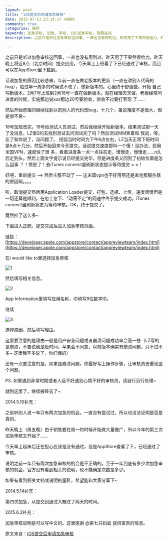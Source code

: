 ```yaml
---
layout: post
title: "iOS提交后申请加急审核"
date: 2015-07-13 23:14:17 +0800
comments: true
categories: 推荐
keywords: 加急审核, 加急, 审核, iOS加急审核, 刚刚在线
description: 之前只是听过加急审核这回事，一直也没有用到过。昨天用了下果然很给力。昨天晚上将近8点（北京时间）提交应用，今天早上上班看了下已经通过了审核，而且可以在AppStore里下载到。

---
```



之前只是听过加急审核这回事，一直也没有用到过。昨天用了下果然很给力。昨天晚上将近8点（北京时间）提交应用，今天早上上班看了下已经通过了审核，而且可以在AppStore里下载到。


话说加急的原因比较悲催，年前一直在做老版本的更新（一直在改别人代码的bug），临过年一周多的时候说不改了，做新版本的。心里终于舒服些，开始
自己写新版本。2月7号上班到2月18号一直在做新版本。就在经理天天催，老板经常问进度的时候，实施那边说xxx那边20号要验收，验收不过要打官司
了……


然后开始悲催的继续找到以前别人的代码改bug，十几个，虽说难度不是很大，但是很不爽~


18号加班改完，19号给测试人员测试。然后我继续开始新版本。结果测试那一天了没消息，LZ很2的去找到测试去问测试完了吗？然后测试MM笑着和
我说，呀，忘了和你说了，没问题了。 
括弧当时时间为下午6点左右，LZ当天正常下班时间是6点十几分。然后开始回来今天提交。话说提交速度那叫一个慢！没办法，启用米国VPN，速度快了很
多，看着进度条一点一点往前走，慢慢走，慢慢走……n久后走到头。然后上面文字提示说已经提交完毕，但是进度条又回到了初始位置是怎么回事 
？！愤怒了！去iTunes connect里刷新状态提示等待提交
 = =！


好吧，重新提交 --> 然后卡那不动了 ~~ 这米国vpn也不好用啊还是库克那服务器的原因啊。。。。


唉，取消提交然后用Application Loader提交，打包、选择、上传，速度很慢但是一切还算是顺利。在忽上忽下、“动荡不定”的网速中终于提交成功。iTunes connect里刷新状态为等待审核。OK，终于提交了。


竟然扯了这么多~


下面进入正题。提交完成后进入加急审核页面。


链接：[https://developer.apple.com/appstore/contact/appreviewteam/index.html](https://developer.apple.com/appstore/contact/appreviewteam/index.html)


在i would like to里选择加急审核


![1](http://7xjrlb.com1.z0.glb.clouddn.com/jiaji1.png)


然后填写相关信息。


![2](http://7xjrlb.com1.z0.glb.clouddn.com/jiaji2.png)


App Information里填写应用名称，ID填写9位数字ID。


继续

![3](http://7xjrlb.com1.z0.glb.clouddn.com/jiaji3.png)


选择原因，然后填写理由。


这里要注意的是理由一般是用户安全问题或者崩溃问题成功率会高一些（LZ写的是崩溃，不要说我是赶时间，苹果会不同意，以前版本确实有崩溃问题，只不过不多~ 这里我不多说了，你们懂的）


还有一点要注意的是，如果是崩溃问题，你最好写上操作步骤，让审核员去重现这个问题。


PS. 如果遇到非常时期或者人品不好遇到心情不好的审核员，请自行另行处理~


就到这里了，继续搬砖去了~


2014.5.10补充：


之前听别人说一年只有两次加急的机会。一直没有尝试过，所以也没法证明是否是真的。


昨天晚上（周五晚）由于销售要在周一的时候开始做大量推广，所以今年的第三次加急审核又开始了……


今天早上起床后还在担心应该是没有通过，但是AppStore查看了下，已经通过了审核。


说明之前一年只有两次加急审核的机会是不正确的。至于一年到底有多少次加急审核的机会，官方没有看到相关的说明，也不能确定次数是多少。


如果有看到相关文档或说明的童鞋，希望能和大家分享下~


2014.5.14补充：


第四次加急，从提交到通过大概过了两天的时间。


2015.6.2补充：

加急审核说明是可以写中文的。这里感谢 @第七只蚂蚁 提供宝贵的信息。


原文来自：[iOS提交后申请加急审核](http://blog.csdn.net/showhilllee/article/details/19541493)
